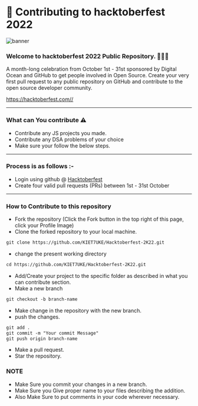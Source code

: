 # 🌱 Contributing to hacktoberfest 2022

![banner](https://user-images.githubusercontent.com/76551267/192131870-a8a3b7d7-cfbf-4e77-9cb5-b0a4e458b02f.png)

### Welcome to hacktoberfest 2022 Public Repository. 👨🏻‍💻

<p>A month-long celebration from October 1st - 31st sponsored by Digital Ocean and GitHub to get people involved in Open Source. Create your very first pull request to any public repository on GitHub and contribute to the open source developer community.

https://hacktoberfest.com//</p>

---

### What can You contribute ⚠️

- Contribute any JS projects you made.
- Contribute any DSA problems of your choice
- Make sure your follow the below steps.

---

### Process is as follows :-

- Login using github @ [Hacktoberfest](https://hacktoberfest.digitalocean.com/)
- Create four valid pull requests (PRs) between 1st - 31st October

---

### How to Contribute to this repository

- Fork the repository (Click the Fork button in the top right of this page, click your Profile Image)
- Clone the forked repository to your local machine.

```markdown
git clone https://github.com/KIET7UKE/Hacktoberfest-2K22.git
```

- change the present working directory

```markdown
cd https://github.com/KIET7UKE/Hacktoberfest-2K22.git
```

- Add/Create your project to the specific folder as described in what you can contribute section.
- Make a new branch

```markdown
git checkout -b branch-name
```

- Make change in the repository with the new branch.
- push the changes.

```markdown
git add .
git commit -m "Your commit Message"
git push origin branch-name
```

- Make a pull request.
- Star the repository.

### NOTE

- Make Sure you commit your changes in a new branch.
- Make Sure you Give proper name to your files describing the addition.
- Also Make Sure to put comments in your code wherever necessary.

<!--       END OF README           END OF README         END OF README         END OF README          END OF README           END OF README           END OF README      -->
